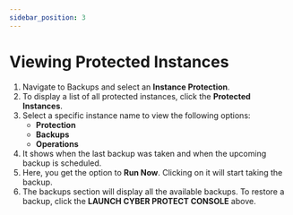 ```yaml
---
sidebar_position: 3
---
```

# Viewing Protected Instances

1. Navigate to Backups and select an **Instance Protection**.
2. To display a list of all protected instances, click the **Protected Instances**.
3. Select a specific instance name to view the following options:
    - **Protection**
    - **Backups**
    - **Operations**
4. It shows when the last backup was taken and when the upcoming backup is scheduled.
5. Here, you get the option to **Run Now**. Clicking on it will start taking the backup.
6. The backups section will display all the available backups. To restore a backup, click the **LAUNCH CYBER PROTECT CONSOLE** above.


